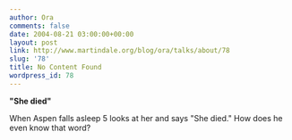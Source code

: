 ```yaml
---
author: Ora
comments: false
date: 2004-08-21 03:00:00+00:00
layout: post
link: http://www.martindale.org/blog/ora/talks/about/78
slug: '78'
title: No Content Found
wordpress_id: 78
---
```


**"She died"**
  

  
When Aspen falls asleep 5 looks at her and says "She died." How does he even know that word?
